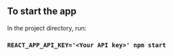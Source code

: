 ## To start the app

In the project directory, run:

### `REACT_APP_API_KEY='<Your API key>' npm start`

